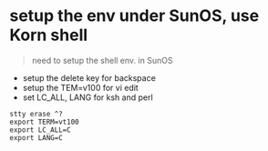 # setup the env under SunOS, use Korn shell

> need to setup the shell env. in SunOS


- setup the delete key for backspace
- setup the TEM=v100 for vi edit
- set LC_ALL, LANG for ksh and perl

```
stty erase ^?
export TERM=vt100
export LC_ALL=C
export LANG=C
```
